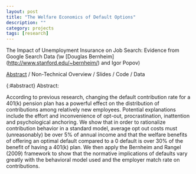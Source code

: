 ```yaml
---
layout: post
title: "The Welfare Economics of Default Options"
description: ""
category: projects
tags: [research]
---
```


The Impact of Unemployment Insurance on Job Search: Evidence from Google Search Data
(\w [Douglas Bernheim] (http://www.stanford.edu/~bernheim/) and Igor Popov)

[Abstract](#abstract) / Non-Technical Overview / Slides / Code / Data

{:#abstract} Abstract:

According to previous research, changing the default contribution rate for a 401(k) pension plan has a powerful effect on the distribution of contributions among relatively new employees. Potential explanations include the effort and inconvenience of opt-out, procrastination, inattention and psychological anchoring. We show that in order to rationalize contribution behavior in a standard model, average opt out costs must (unreasonably) be over 5% of annual income and that the welfare benefits of offering an optimal default compared to a 0 default is over 30% of the benefit of having a 401(k) plan. We then apply the Bernheim and Rangel (2009) framework to show that the normative implications of defaults vary greatly with the behavioral model used and the employer match rate on contributions.
